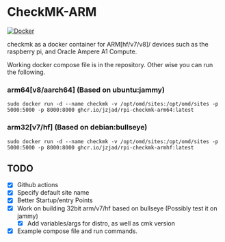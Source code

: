 # CheckMK-ARM
[![Docker](https://github.com/JzJad/rpi-checkmk/actions/workflows/docker-publish.yml/badge.svg)](https://github.com/JzJad/rpi-checkmk/actions/workflows/docker-publish.yml)

checkmk as a docker container for ARM[hf/v7/v8]/ devices such as the raspberry pi, and Oracle Ampere A1 Compute.

Working docker compose file is in the repository. Other wise you can run the following.

### arm64[v8/aarch64] (Based on ubuntu:jammy)

`sudo docker run -d --name checkmk -v /opt/omd/sites:/opt/omd/sites -p 5000:5000 -p 8000:8000 ghcr.io/jzjad/rpi-checkmk-arm64:latest`

### arm32[v7/hf] (Based on debian:bullseye)

`sudo docker run -d --name checkmk -v /opt/omd/sites:/opt/omd/sites -p 5000:5000 -p 8000:8000 ghcr.io/jzjad/rpi-checkmk-armhf:latest`


## TODO
- [X] Github actions
- [X] Specify default site name
- [X] Better Startup/entry Points
- [X] Work on building 32bit arm/v7/hf based on bullseye (Possibly test it on jammy)
    - [X] Add variables/args for distro, as well as cmk version
- [X] Example compose file and run commands.
